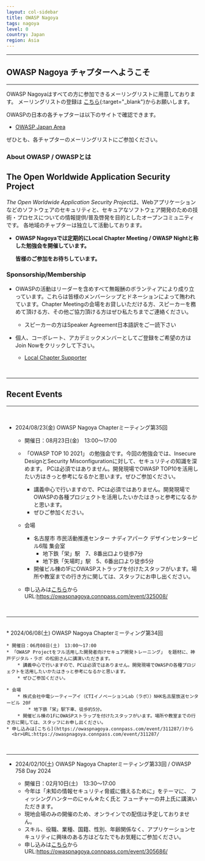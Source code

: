 ```yaml
---
layout: col-sidebar
title: OWASP Nagoya
tags: nagoya
level: 0
country: Japan
region: Asia
---
```


<hr>

## OWASP Nagoya チャプターへようこそ

<hr>

OWASP Nagoyaはすべての方に参加できるメーリングリストに用意しております。
メーリングリストの登録は
[こちら](https://groups.google.com/a/owasp.org/forum/?hl=ja#!forum/nagoya-chapter){:target="_blank"}からお願いします。


OWASPの日本の各チャプターは以下のサイトで確認できます。
* [OWASP Japan Area](https://owasp.org/chapters/#Asia)

ぜひとも、各チャプターのメーリングリストにご参加ください。


### About OWASP / OWASPとは

## The Open Worldwide Application Security Project
*The Open Worldwide Application Security Project*は、Webアプリケーションなどのソフトウェアのセキュリティと、セキュアなソフトウェア開発のための技術・プロセスについての情報提供/普及啓発を目的としたオープンコミュニティです。
各地域のチャプターは独立して活動しております。

* **OWASP Nagoyaでは定期的にLocal Chapter Meeting / OWASP Nightと称した勉強会を開催しています。**

    **皆様のご参加をお待ちしています。** 

### Sponsorship/Membership

* OWASPの活動はリーダーを含めすべて無報酬のボランティアにより成り立っています。これらは皆様のメンバーシップとドネーションによって賄われています。Chapter Meetingの会場をお貸しいただける方、スピーカーを務めて頂ける方、その他ご協力頂ける方はぜひ私たちまでご連絡ください。
   * スピーカーの方はSpeaker Agreement日本語訳をご一読下さい

* 個人、コーポレート、アカデミックメンバーとしてご登録をご希望の方はJoin Nowをクリックして下さい。
    * [Local Chapter Supporter](https://owasp.org/donate/?reponame=www-chapter-nagoya&title=OWASP+Nagoya)

<br>
<hr>

## Recent Events 
<hr>
<br>

 * 2024/08/23(金)  OWASP Nagoya Chapterミーティング第35回

    * 開催日：08月23日(金)　13:00〜17:00
    * 「OWASP TOP 10 2021」 の勉強会です。今回の勉強会では、Insecure DesignとSecurity Misconfigurationに対して、セキュリティの知識を深めます。 PCは必須ではありません。開発現場でOWASP TOP10を活用したい方はきっと参考になるかと思います。ぜひご参加ください。
        * 講義中心で行いますので、PCは必須ではありません。開発現場でOWASPの各種プロジェクトを活用したいかたはきっと参考になるかと思います。
        * ぜひご参加ください。
    
    * 会場
        * 名古屋市 市民活動推進センター ナディアパーク デザインセンタービル6階 集会室
            * 地下鉄「栄」駅　7、8番出口より徒歩7分
            * 地下鉄「矢場町」駅　5、6番出口より徒歩5分
        * 開催ビル棟の1FにOWASPストラップを付けたスタッフがいます。場所や教室までの行き方に関しては、スタッフにお申し出ください。    
    * 申し込みは[こちら](https://owaspnagoya.connpass.com/event/325008/)から
      <br>URL:https://owaspnagoya.connpass.com/event/325008/

<br>
<hr>
<br>
* 2024/06/08(土)  OWASP Nagoya Chapterミーティング第34回

    * 開催日：06月08日(土)　13:00〜17:00
    * 「OWASP Projectをフル活用した開発者向けセキュア開発トレーニング」 を題材に、神戸デジタル・ラボ の松田さんに講演いただきます。
        * 講義中心で行いますので、PCは必須ではありません。開発現場でOWASPの各種プロジェクトを活用したいかたはきっと参考になるかと思います。
        * ぜひご参加ください。
    
    * 会場
        * 株式会社中電シーティーアイ（CTIイノベーションLab（ラボ））NHK名古屋放送センタービル 20F
            * 地下鉄「栄」駅下車、徒歩約5分。
        * 開催ビル棟の1FにOWASPストラップを付けたスタッフがいます。場所や教室までの行き方に関しては、スタッフにお申し出ください。    
    * 申し込みは[こちら](https://owaspnagoya.connpass.com/event/311287/)から
      <br>URL:https://owaspnagoya.connpass.com/event/311287/


<br>
<hr>

* 2024/02/10(土)  OWASP Nagoya Chapterミーティング第33回 / OWASP 758 Day 2024

    * 開催日：02月10日(土)　13:30〜17:00
    * 今年は「未知の情報セキュリティ脅威に備えるために」をテーマに、 フィッシングハンターのにゃん☆たく氏と フューチャーの井上氏に講演いただきます。
    * 現地会場のみの開催のため、オンラインでの配信は予定しておりません。
    * スキル、役職、業種、国籍、性別、年齢関係なく、アプリケーションセキュリティに興味のある方はどなたでもお気軽にご参加ください。
    * 申し込みは[こちら](https://owaspnagoya.connpass.com/event/305686/)から
      <br>URL:https://owaspnagoya.connpass.com/event/305686/
